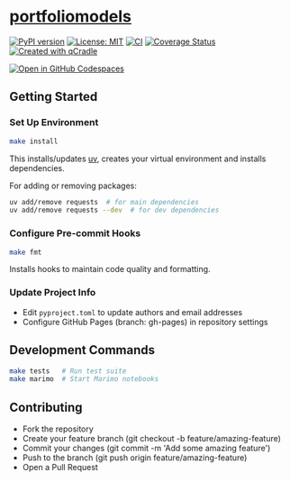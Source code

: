 # [portfoliomodels](https://VanekPetr.github.io/portfoliomodels/book)

[![PyPI version](https://badge.fury.io/py/portfoliomodels.svg)](https://badge.fury.io/py/portfoliomodels)
[![License: MIT](https://img.shields.io/badge/License-MIT-yellow.svg)](LICENSE.txt)
[![CI](https://github.com/VanekPetr/portfoliomodels/actions/workflows/ci.yml/badge.svg)](https://github.com/VanekPetr/portfoliomodels/actions/workflows/ci.yml)
[![Coverage Status](https://coveralls.io/repos/github/VanekPetr/portfoliomodels/badge.svg?branch=main)](https://coveralls.io/github/VanekPetr/portfoliomodels?branch=main)
[![Created with qCradle](https://img.shields.io/badge/Created%20with-qCradle-blue?style=flat-square)](https://github.com/tschm/package)

[![Open in GitHub Codespaces](https://github.com/codespaces/badge.svg)](https://codespaces.new/VanekPetr/portfoliomodels)

## Getting Started

### **Set Up Environment**

```bash
make install
```

This installs/updates [uv](https://github.com/astral-sh/uv),
creates your virtual environment and installs dependencies.

For adding or removing packages:

```bash
uv add/remove requests  # for main dependencies
uv add/remove requests --dev  # for dev dependencies
```

### **Configure Pre-commit Hooks**

```bash
make fmt
```

Installs hooks to maintain code quality and formatting.

### **Update Project Info**

- Edit `pyproject.toml` to update authors and email addresses
- Configure GitHub Pages (branch: gh-pages) in repository settings

## Development Commands

```bash
make tests   # Run test suite
make marimo  # Start Marimo notebooks
```

## Contributing

- Fork the repository
- Create your feature branch (git checkout -b feature/amazing-feature)
- Commit your changes (git commit -m 'Add some amazing feature')
- Push to the branch (git push origin feature/amazing-feature)
- Open a Pull Request
